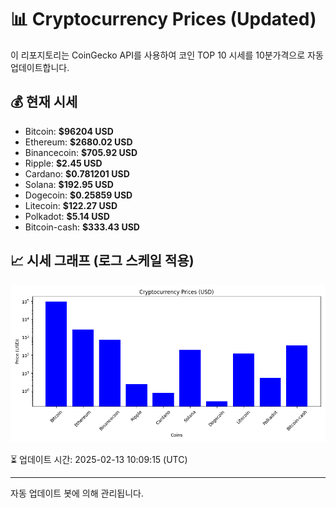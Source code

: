 
# 📊 Cryptocurrency Prices (Updated)

이 리포지토리는 CoinGecko API를 사용하여 코인 TOP 10 시세를 10분가격으로 자동 업데이트합니다.

## 💰 현재 시세
- Bitcoin: **$96204 USD**
- Ethereum: **$2680.02 USD**
- Binancecoin: **$705.92 USD**
- Ripple: **$2.45 USD**
- Cardano: **$0.781201 USD**
- Solana: **$192.95 USD**
- Dogecoin: **$0.25859 USD**
- Litecoin: **$122.27 USD**
- Polkadot: **$5.14 USD**
- Bitcoin-cash: **$333.43 USD**

## 📈 시세 그래프 (로그 스케일 적용)
![Crypto Prices](crypto_prices.png)

⏳ 업데이트 시간: 2025-02-13 10:09:15 (UTC)

---
자동 업데이트 봇에 의해 관리됩니다.

